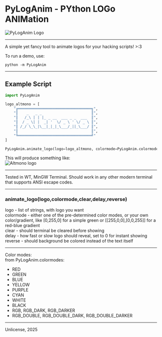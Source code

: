 # PyLogAnim - PYthon LOGo ANIMation

![PyLogAnim Logo](img/pyloganim.png)

---

A simple yet fancy tool to animate logos for your hacking scripts! >:3  

To run a demo, use:
```
python -m PyLogAnim
```


---

## Example Script

```python
import PyLogAnim

logo_altmono = [
    "╔══════════════════════════════════╗",
    "║    _   _ _                       ║",
    "║   /_\ | | |_ _ __  ___ _ _  ___  ║",
    "║  / _ \| |  _| '  \/ _ \ ' \/ _ \ ║",
    "║ /_/ \_\_|\__|_|_|_\___/_||_\___/ ║",
    "║                                  ║",
    "╚══════════════════════════════════╝"
]

PyLogAnim.animate_logo(logo=logo_altmono, colormode=PyLogAnim.colormodes.RGB, delay=0.01, reverse=False)
```
This will produce something like:<br>
![Altmono logo](img/altmono.png)

---
Tested in WT, MinGW Terminal. Should work in any other modern terminal that supports ANSI escape codes.

---
### animate_logo(logo,colormode,clear,delay,reverse)
logo - list of strings, with logo you want<br>
colormode - either one of the pre-determined color modes, or your own color/gradient, like [0,255,0] for a simple green or [[255,0,0],[0,0,255]] for a red-blue gradient<br>
clear - should terminal be cleared before showing<br>
delay - how fast or slow logo should reveal, set to 0 for instant showing<br>
reverse - should background be colored instead of the text itself

---
Color modes:<br>
from PyLogAnim.colormodes:
* RED
* GREEN
* BLUE
* YELLOW
* PURPLE
* CYAN
* WHITE
* BLACK
* RGB, RGB_DARK, RGB_DARKER
* RGB_DOUBLE, RGB_DOUBLE_DARK, RGB_DOUBLE_DARKER

---
Unlicense, 2025